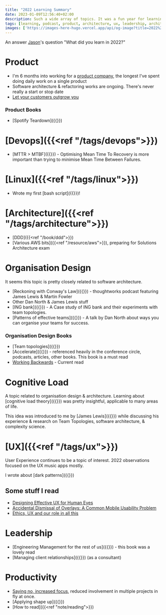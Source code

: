 ```yaml
---
title: "2022 Learning Summary"
date: 2023-01-09T12:56:40+02:00
description: Such a wide array of topics. It was a fun year for learning
tags: [learning, podcast, product, architecture, ux, leadership, architecture]
images: ['https://images-here-hugo.vercel.app/api/og-image?title=2022%20Learning%20Summary']
---
```


An answer [Jason](https://www.jason.af/)'s question "What did you learn in 2022?"

# Product

- I'm 6 months into working for a [product company](https://flexperto.com), the longest I've spent doing daily work on a single product
- Software architecture & refactoring works are ongoing. There's never really a start or stop date
- [Let your customers outgrow you](https://open.spotify.com/episode/1ssgPA6XL5IqeWmaUGVky5?si=dq2cxqImQt-8iU3ScFfo1A)

### Product Books

- [Spotify Teardown]({{<ref spotify-teardown>}})

# [Devops]({{<ref "/tags/devops">}})

- [MTTR > MTBF]({{<ref mttr>}}) -  Optimising Mean Time To Recovery is more important than trying to minimise Mean Time Between Failures.

# [Linux]({{<ref "/tags/linux">}})

- Wrote my first [bash script]({{<ref bash-automation>}})!

# [Architecture]({{<ref "/tags/architecture">}})

- [DDD]({{<ref "/book/ddd">}})
- [Various AWS bits]({{<ref "/resource/aws">}}), preparing for Solutions Architecture exam

# Organisation Design

It seems this topic is pretty closely related to software architecture.

- [Reckoning with Conway's Law]({{<ref conways-law>}}) - thoughtworks podcast featuring James Lewis & Martin Fowler
- Other Dan North & James Lewis stuff
- [ING bank]({{<ref ing-bank>}}) - A Case study of ING bank and their experiments with team topologies.
- [Patterns of effective teams]({{<ref Patterns-of-Effective-Teams>}}) - A talk by Dan North about ways you can organise your teams for success.

### Organisation Design Books

- [Team topologies]({{<ref team-topologies>}})
- [Accelerate]({{<ref accelerate>}}) - referenced heavily in the conference circle, podcasts, articles, other books. This book is a must read
- [Working Backwards](https://www.workingbackwards.com/) - Current read

# Cognitive Load

A topic related to organisation design & architecture. Learning about [cognitive load theory]({{<ref cognitive-load-theory>}}) was pretty insightful, applicable to many areas of life.

This idea was introduced to me by [James Lewis]({{<ref tt-jl.md>}}) while discussing his experience & research on Team Topologies, software architecture, & complexity science.

# [UX]({{<ref "/tags/ux">}})

User Experience continues to be a topic of interest. 2022 observations focused on the UX music apps mostly.

I wrote about [dark patterns]({{<ref dark-patterns>}})

## Some stuff I read

- [Designing Effective UX for Human Eyes](https://uxmag.com/articles/designing-effective-ux-for-human-eyes-banner)
- [Accidental Dismissal of Overlays: A Common Mobile Usability Problem](https://www.nngroup.com/articles/accidental-overlay-dismissal/)
- [Ethics, UX and our role in all this](https://uxdesign.cc/ethics-ux-and-our-role-in-all-this-60617e4bd962)

# Leadership

- [Engineering Management for the rest of us]({{<ref engineering-management>}}) - this book was a lovely read
- [Managing client relationships]({{<ref client-relationships>}}) (as a consultant)

# Productivity

- [Saying no, increased focus](https://fs.blog/focus-to-win/), reduced involvement in multiple projects in fly at once.
- [Applying shape up]({{<ref applying-shape-up>}})
- [How to read]({{<ref "note/reading">}})
